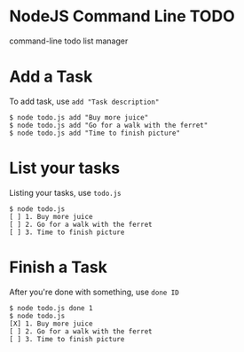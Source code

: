 # NodeJS Command Line TODO
command-line todo list manager
# Add a Task
To add task, use `add "Task description"`
```
$ node todo.js add "Buy more juice"
$ node todo.js add "Go for a walk with the ferret"
$ node todo.js add "Time to finish picture"
```
# List your tasks
Listing your tasks, use `todo.js`
```
$ node todo.js
[ ] 1. Buy more juice
[ ] 2. Go for a walk with the ferret
[ ] 3. Time to finish picture
```
# Finish a Task
After you're done with something, use `done ID`
```
$ node todo.js done 1
$ node todo.js
[X] 1. Buy more juice
[ ] 2. Go for a walk with the ferret
[ ] 3. Time to finish picture
```
